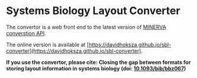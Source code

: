 # Systems Biology Layout Converter

The convertor is a web front end to the latest version of [MINERVA](https://minerva.pages.uni.lu/doc/) [converstion API](https://minerva.pages.uni.lu/doc/api/13.1/converter/).

The online version is available at [https://davidhoksza.github.io/sbl-converter](https://davidhoksza.github.io/sbl-converter).

**If you use the convertor, please cite: Closing the gap between formats for storing layout information in systems biology (doi: [10.1093/bib/bbz067](https://doi.org/10.1093/bib/bbz067))**
